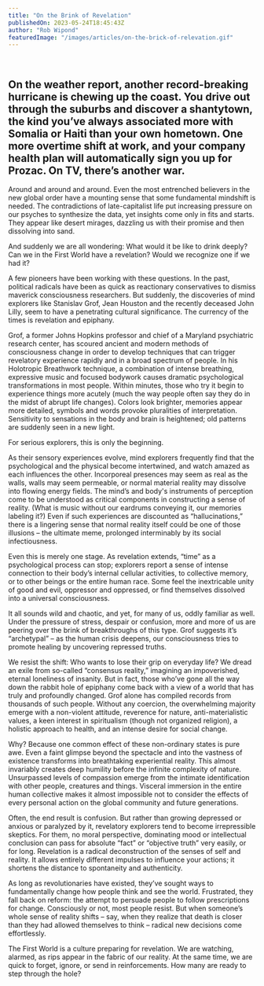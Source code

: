 ```yaml
---
title: "On the Brink of Revelation"
publishedOn: 2023-05-24T18:45:43Z
author: "Rob Wipond"
featuredImage: "/images/articles/on-the-brick-of-relevation.gif"
---
```


‍

## On the weather report, another record-breaking hurricane is chewing up the coast. You drive out through the suburbs and discover a shantytown, the kind you’ve always associated more with Somalia or Haiti than your own hometown. One more overtime shift at work, and your company health plan will automatically sign you up for Prozac. On TV, there’s another war.

Around and around and around. Even the most entrenched believers in the new global order have a mounting sense that some fundamental mindshift is needed. The contradictions of late-capitalist life put increasing pressure on our psyches to synthesize the data, yet insights come only in fits and starts. They appear like desert mirages, dazzling us with their promise and then dissolving into sand. 

And suddenly we are all wondering: What would it be like to drink deeply? Can we in the First World have a revelation? Would we recognize one if we had it?

A few pioneers have been working with these questions. In the past, political radicals have been as quick as reactionary conservatives to dismiss maverick consciousness researchers. But suddenly, the discoveries of mind explorers like Stanislav Grof, Jean Houston and the recently deceased John Lilly, seem to have a penetrating cultural significance. The currency of the times is revelation and epiphany.

Grof, a former Johns Hopkins professor and chief of a Maryland psychiatric research center, has scoured ancient and modern methods of consciousness change in order to develop techniques that can trigger revelatory experience rapidly and in a broad spectrum of people. In his Holotropic Breathwork technique, a combination of intense breathing, expressive music and focused bodywork causes dramatic psychological transformations in most people. Within minutes, those who try it begin to experience things more acutely (much the way people often say they do in the midst of abrupt life changes). Colors look brighter, memories appear more detailed, symbols and words provoke pluralities of interpretation. Sensitivity to sensations in the body and brain is heightened; old patterns are suddenly seen in a new light.

For serious explorers, this is only the beginning.

As their sensory experiences evolve, mind explorers frequently find that the psychological and the physical become intertwined, and watch amazed as each influences the other. Incorporeal presences may seem as real as the walls, walls may seem permeable, or normal material reality may dissolve into flowing energy fields. The mind’s and body's instruments of perception come to be understood as critical components in constructing a sense of reality. (What is music without our eardrums conveying it, our memories labeling it?) Even if such experiences are discounted as “hallucinations,” there is a lingering sense that normal reality itself could be one of those illusions – the ultimate meme, prolonged interminably by its social infectiousness.

Even this is merely one stage. As revelation extends, “time” as a psychological process can stop; explorers report a sense of intense connection to their body’s internal cellular activities, to collective memory, or to other beings or the entire human race. Some feel the inextricable unity of good and evil, oppressor and oppressed, or find themselves dissolved into a universal consciousness.

It all sounds wild and chaotic, and yet, for many of us, oddly familiar as well. Under the pressure of stress, despair or confusion, more and more of us are peering over the brink of breakthroughs of this type. Grof suggests it’s “archetypal” – as the human crisis deepens, our consciousness tries to promote healing by uncovering repressed truths.

We resist the shift: Who wants to lose their grip on everyday life? We dread an exile from so-called “consensus reality,” imagining an impoverished, eternal loneliness of insanity. But in fact, those who’ve gone all the way down the rabbit hole of epiphany come back with a view of a world that has truly and profoundly changed. Grof alone has compiled records from thousands of such people. Without any coercion, the overwhelming majority emerge with a non-violent attitude, reverence for nature, anti-materialistic values, a keen interest in spiritualism (though not organized religion), a holistic approach to health, and an intense desire for social change. 

Why? Because one common effect of these non-ordinary states is pure awe. Even a faint glimpse beyond the spectacle and into the vastness of existence transforms into breathtaking experiential reality. This almost invariably creates deep humility before the infinite complexity of nature. Unsurpassed levels of compassion emerge from the intimate identification with other people, creatures and things. Visceral immersion in the entire human collective makes it almost impossible not to consider the effects of every personal action on the global community and future generations.

Often, the end result is confusion. But rather than growing depressed or anxious or paralyzed by it, revelatory explorers tend to become irrepressible skeptics. For them, no moral perspective, dominating mood or intellectual conclusion can pass for absolute “fact” or “objective truth” very easily, or for long. Revelation is a radical deconstruction of the senses of self and reality. It allows entirely different impulses to influence your actions; it shortens the distance to spontaneity and authenticity.

As long as revolutionaries have existed, they’ve sought ways to fundamentally change how people think and see the world. Frustrated, they fall back on reform: the attempt to persuade people to follow prescriptions for change. Consciously or not, most people resist. But when someone’s whole sense of reality shifts – say, when they realize that death is closer than they had allowed themselves to think – radical new decisions come effortlessly.

The First World is a culture preparing for revelation. We are watching, alarmed, as rips appear in the fabric of our reality. At the same time, we are quick to forget, ignore, or send in reinforcements. How many are ready to step through the hole?
